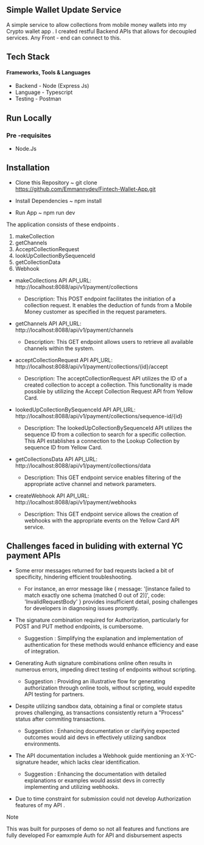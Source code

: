## Simple Wallet Update Service 

A simple service to allow collections from mobile money wallets into my Crypto wallet app . I created restful Backend APIs that allows for  decoupled services. Any Front - end  can connect to this.


## Tech Stack 
 #### Frameworks, Tools & Languages

* Backend - Node (Express Js)
* Language - Typescript
* Testing - Postman

## Run Locally
### Pre -requisites
* Node.Js

## Installation

* Clone this Repository ~
git clone https://github.com/Emmannydev/Fintech-Wallet-App.git

* Install Dependencies ~
npm install

* Run App ~
npm run dev



The application consists of these endpoints .
1. makeCollection
2. getChannels
3. AcceptCollectionRequest
4. lookUpCollectionBySequenceId
5. getCollectionData
7. Webhook



* makeCollections API
API_URL: http://localhost:8088/api/v1/payment/collections
  * Description:
 This POST endpoint facilitates the initiation of a collection request. It enables the deduction of funds from a Mobile Money customer as specified in the request parameters.
* getChannels API
API_URL: http://localhost:8088/api/v1/payment/channels
  * Description:
 This GET endpoint allows users to retrieve all available channels within the system.

* acceptCollectionRequest API
API_URL: http://localhost:8088/api/v1/payment/collections/{id}/accept
  * Description:
 The acceptCollectionRequest API utilizes the ID of a created collection to accept a collection. This functionality is made possible by utilizing the Accept Collection Request API from 
 Yellow Card.
* lookedUpCollectionBySequenceId API
API_URL: http://localhost:8088/api/v1/payment/collections/sequence-id/{id}
  * Description:
   The lookedUpCollectionBySequenceId API utilizes the sequence ID from a collection to search for a specific collection. This API establishes a connection to the Lookup Collection by 
   sequence ID from Yellow Card.
* getCollectionsData API
API_URL: http://localhost:8088/api/v1/payment/collections/data
  * Description:
 This GET endpoint service enables filtering of the appropriate active channel and network parameters.
 * createWebhook API
API_URL: http://localhost:8088/api/v1/payment/webhooks
   * Description:
   This GET endpoint service allows the creation of webhooks with the appropriate events on the Yellow Card API service.


## Challenges faced in buliding with external YC payment APIs

 

 * Some error messages returned for bad requests lacked a bit of specificity, hindering efficient troubleshooting.
    * For instance, an error message like { message: '[instance failed to match exactly one schema (matched 0 out of 2)]', code: 'InvalidRequestBody' }
      provides insufficient detail, posing challenges for developers in diagnosing issues promptly.


 * The signature combination required for Authorization, particularly for POST and PUT method endpoints, is cumbersome.
  
   * Suggestion : Simplifying the explanation and implementation of authentication for these methods would enhance efficiency and ease of integration.
  
 * Generating Auth signature combinations online often results in numerous errors, impeding direct testing of endpoints without scripting.

   * Suggestion : Providing an illustrative flow for generating authorization through online tools, without scripting, would expedite API testing for partners.

 * Despite utilizing sandbox data, obtaining a final or complete status proves challenging, as transactions consistently return a "Process" status after commiting transactions.
    * Suggestion : Enhancing documentation or clarifying expected outcomes would aid devs in effectively utilizing sandbox environments.

 * The API documentation includes a Webhook guide mentioning an X-YC-signature header, which lacks clear identification.
   * Suggestion : Enhancing the documentation with detailed explanations or examples would assist devs in correctly implementing and utilizing webhooks.
  
 * Due to time constraint for submission could not develop Authorization features of my API .



> [!NOTE]
> This was built for purposes of demo so not all features and functions are fully developed For eamxmple Auth for API and disbursement aspects 


